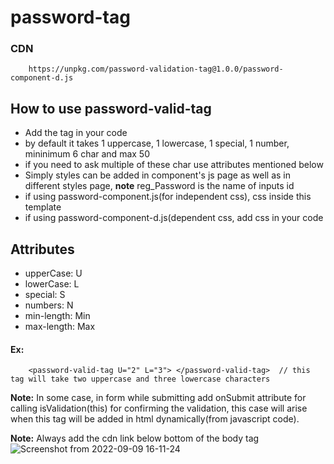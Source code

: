 # password-tag

### CDN
        https://unpkg.com/password-validation-tag@1.0.0/password-component-d.js

  ## How to use password-valid-tag

- Add the tag in your code
- by default it takes 1 uppercase, 1 lowercase, 1 special, 1 number, mininimum 6 char and max 50 
- if you need to ask multiple of these char use attributes mentioned below
- Simply styles can be added in component's js page as well as in different styles page, **note** reg_Password is the name of inputs id 
- if using password-component.js(for independent css), css inside this template
- if using password-component-d.js(dependent css, add css in your code 

## Attributes

* upperCase: U
* lowerCase: L
* special: S
* numbers: N
* min-length: Min
* max-length: Max

#### Ex:
        <password-valid-tag U="2" L="3"> </password-valid-tag>  // this tag will take two uppercase and three lowercase characters

**Note:** In some case, in form while submitting add onSubmit attribute for calling isValidation(this) for 
confirming the validation, this case will arise when this tag will be added in html dynamically(from javascript code).

**Note:** Always add the cdn link below bottom of the body tag
![Screenshot from 2022-09-09 16-11-24](https://user-images.githubusercontent.com/65856669/189332584-055e1bb3-b2eb-4201-bef1-e99a332d2f17.png)

